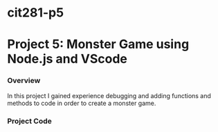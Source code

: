# cit281-p5

# Project 5: Monster Game using Node.js and VScode

### Overview
In this project I gained experience debugging and adding functions and methods to code in order to create a monster game.

### Project Code
```markdown
```

```markdown
```
